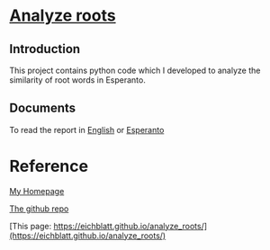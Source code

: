 # [Analyze roots](https://github.com/eichblatt/analyze_roots)

## Introduction 

This project contains python code which I developed to analyze the similarity of root words in Esperanto.

## Documents

To read the report in [English](report.pdf) or [Esperanto](https:raporto.pdf)

# Reference
[My Homepage](https://eichblatt.github.io)

[The github repo](https://eichblatt.githut.io/analyze_roots)

[This page: https://eichblatt.github.io/analyze_roots/](https://eichblatt.github.io/analyze_roots/)

